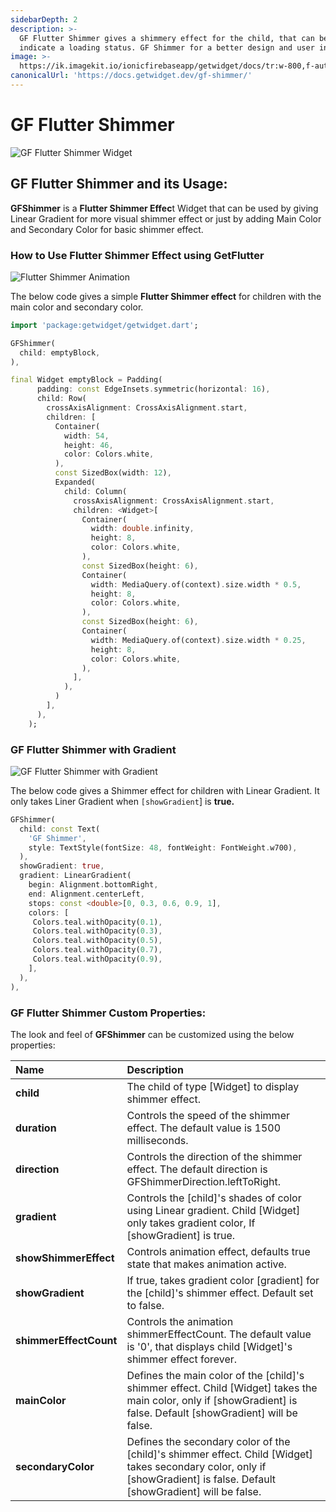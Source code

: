 ```yaml
---
sidebarDepth: 2
description: >-
  GF Flutter Shimmer gives a shimmery effect for the child, that can be used to
  indicate a loading status. GF Shimmer for a better design and user interface.
image: >-
  https://ik.imagekit.io/ionicfirebaseapp/getwidget/docs/tr:w-800,f-auto/shimmer_kb-ZpQnB5.png
canonicalUrl: 'https://docs.getwidget.dev/gf-shimmer/'
---
```


# GF Flutter Shimmer

![GF Flutter Shimmer Widget](https://ik.imagekit.io/ionicfirebaseapp/getwidget/docs/tr:w-800,f-auto/shimmer_kb-ZpQnB5.png)

## GF Flutter Shimmer and its Usage:

**GFShimmer** is a **Flutter Shimmer Effec**t Widget that can be used by giving Linear Gradient for more visual shimmer effect or just by adding Main Color and Secondary Color for basic shimmer effect.

### How to Use Flutter Shimmer Effect using GetFlutter

![Flutter Shimmer Animation](https://ik.imagekit.io/ionicfirebaseapp/getwidget/docs/tr:w-800,f-auto/Basic_3x_pRKTr4X6_r.png)

The below code gives a simple **Flutter Shimmer effect** for children with the main color and secondary color.

```dart
import 'package:getwidget/getwidget.dart';

GFShimmer(
  child: emptyBlock,
),

final Widget emptyBlock = Padding(
      padding: const EdgeInsets.symmetric(horizontal: 16),
      child: Row(
        crossAxisAlignment: CrossAxisAlignment.start,
        children: [
          Container(
            width: 54,
            height: 46,
            color: Colors.white,
          ),
          const SizedBox(width: 12),
          Expanded(
            child: Column(
              crossAxisAlignment: CrossAxisAlignment.start,
              children: <Widget>[
                Container(
                  width: double.infinity,
                  height: 8,
                  color: Colors.white,
                ),
                const SizedBox(height: 6),
                Container(
                  width: MediaQuery.of(context).size.width * 0.5,
                  height: 8,
                  color: Colors.white,
                ),
                const SizedBox(height: 6),
                Container(
                  width: MediaQuery.of(context).size.width * 0.25,
                  height: 8,
                  color: Colors.white,
                ),
              ],
            ),
          )
        ],
      ),
    );
```

### GF Flutter Shimmer with Gradient

![GF Flutter Shimmer with Gradient](https://ik.imagekit.io/ionicfirebaseapp/getwidget/docs/tr:w-800,f-auto/text_3x_fzYT22T5N.png)

The below code gives a Shimmer effect for children with Linear Gradient. It only takes Liner Gradient when `[showGradient`\] is **true.**

```dart
GFShimmer(
  child: const Text(
    'GF Shimmer',
    style: TextStyle(fontSize: 48, fontWeight: FontWeight.w700),
  ),
  showGradient: true,
  gradient: LinearGradient(
    begin: Alignment.bottomRight,
    end: Alignment.centerLeft,
    stops: const <double>[0, 0.3, 0.6, 0.9, 1],
    colors: [
     Colors.teal.withOpacity(0.1),
     Colors.teal.withOpacity(0.3),
     Colors.teal.withOpacity(0.5),
     Colors.teal.withOpacity(0.7),
     Colors.teal.withOpacity(0.9),
    ],
  ),
),
```

### GF Flutter Shimmer Custom Properties:

The look and feel of **GFShimmer** can be customized using the below properties:

| Name | Description |
| :--- | :--- |
| **child** | The child of type \[Widget\] to display shimmer effect. |
| **duration** | Controls the speed of the shimmer effect. The default value is 1500 milliseconds. |
| **direction** | Controls the direction of the shimmer effect. The default direction is GFShimmerDirection.leftToRight. |
| **gradient** | Controls the \[child\]'s shades of color using Linear gradient. Child \[Widget\] only takes gradient color, If \[showGradient\] is true. |
| **showShimmerEffect** | Controls animation effect, defaults true state that makes animation active. |
| **showGradient** | If true, takes gradient color \[gradient\] for the \[child\]'s shimmer effect. Default set to false. |
| **shimmerEffectCount** | Controls the animation shimmerEffectCount. The default value is '0', that displays child \[Widget\]'s shimmer effect forever. |
| **mainColor** | Defines the main color of the \[child\]'s shimmer effect. Child \[Widget\] takes the main color, only if \[showGradient\] is false. Default \[showGradient\] will be false. |
| **secondaryColor** | Defines the secondary color of the \[child\]'s shimmer effect. Child \[Widget\] takes secondary color, only if \[showGradient\] is false. Default \[showGradient\] will be false. |

